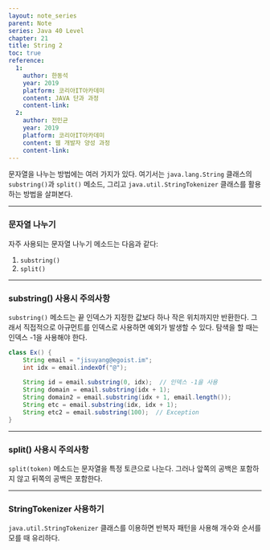 ```yaml
---
layout: note_series
parent: Note
series: Java 40 Level
chapter: 21
title: String 2
toc: true
reference:
  1:
    author: 한동석
    year: 2019
    platform: 코리아IT아카데미
    content: JAVA 단과 과정
    content-link:
  2:
    author: 전민균
    year: 2019
    platform: 코리아IT아카데미
    content: 웹 개발자 양성 과정
    content-link: 
---
```

문자열을 나누는 방법에는 여러 가지가 있다. 여기서는 `java.lang.String` 클래스의 `substring()`과 `split()` 메소드, 그리고 `java.util.StringTokenizer` 클래스를 활용하는 방법을 살펴본다.

---

### 문자열 나누기

자주 사용되는 문자열 나누기 메소드는 다음과 같다:

1. `substring()`
2. `split()`

---

### substring() 사용시 주의사항

`substring()` 메소드는 끝 인덱스가 지정한 값보다 하나 작은 위치까지만 반환한다. 그래서 직접적으로 아규먼트를 인덱스로 사용하면 예외가 발생할 수 있다. 탐색을 할 때는 인덱스 -1을 사용해야 한다.

```java
class Ex() {
    String email = "jisuyang@egoist.im";
    int idx = email.indexOf("@");
    
    String id = email.substring(0, idx);  // 인덱스 -1을 사용
    String domain = email.substring(idx + 1);
    String domain2 = email.substring(idx + 1, email.length());
    String etc = email.substring(idx, idx + 1);
    String etc2 = email.substring(100);  // Exception
}
```

---

### split() 사용시 주의사항
`split(token)` 메소드는 문자열을 특정 토큰으로 나눈다. 그러나 앞쪽의 공백은 포함하지 않고 뒤쪽의 공백은 포함한다.

---

### StringTokenizer 사용하기
`java.util.StringTokenizer` 클래스를 이용하면 반복자 패턴을 사용해 개수와 순서를 모를 때 유리하다.